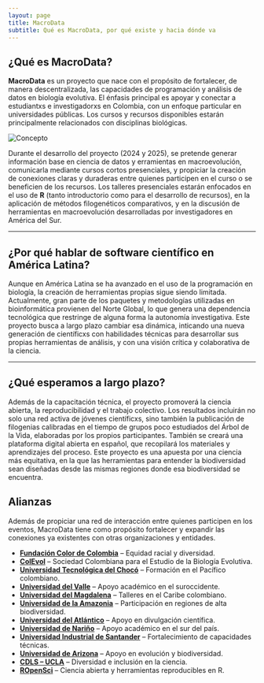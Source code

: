 ```yaml
---
layout: page
title: MacroData
subtitle: Qué es MacroData, por qué existe y hacia dónde va
---
```


## ¿Qué es MacroData?

**MacroData** es un proyecto que nace con el propósito de fortalecer, de manera descentralizada, las capacidades de programación y análisis de datos en biología evolutiva. El énfasis principal es apoyar y conectar a estudiantxs e investigadorxs en Colombia, con un enfoque particular en universidades públicas. Los cursos y recursos disponibles estarán principalmente relacionados con disciplinas biológicas.

![Concepto](/macrodata/assets/img/MacrodataConcepto.png)

Durante el desarrollo del proyecto (2024 y 2025), se pretende generar información base en ciencia de datos y erramientas en macroevolución, comunicarla mediante cursos cortos presenciales, y propiciar la creación de conexiones claras y duraderas entre quienes participen en el curso o se beneficien de los recursos. Los talleres presenciales estarán enfocados en el uso de **R** (tanto introductorio como para el desarrollo de recursos), en la aplicación de métodos filogenéticos comparativos, y en la discusión de herramientas en macroevolución desarrolladas por investigadores en América del Sur.

---

## ¿Por qué hablar de software científico en América Latina?

Aunque en América Latina se ha avanzado en el uso de la programación en biología, la creación de herramientas propias sigue siendo limitada. Actualmente, gran parte de los paquetes y metodologías utilizadas en bioinformática provienen del Norte Global, lo que genera una dependencia tecnológica que restringe de alguna forma la autonomía investigativa. Este proyecto busca a largo plazo cambiar esa dinámica, inticando una nueva generación de científicxs con habilidades técnicas para desarrollar sus propias herramientas de análisis, y con una visión crítica y colaborativa de la ciencia.

---

## ¿Qué esperamos a largo plazo?

Además de la capacitación técnica, el proyecto promoverá la ciencia abierta, la reproducibilidad y el trabajo colectivo. Los resultados incluirán no solo una red activa de jóvenes científicxs, sino también la publicación de filogenias calibradas en el tiempo de grupos poco estudiados del Árbol de la Vida, elaboradas por los propios participantes. También se creará una plataforma digital abierta en español, que recopilará los materiales y aprendizajes del proceso. Este proyecto es una apuesta por una ciencia más equitativa, en la que las herramientas para entender la biodiversidad sean diseñadas desde las mismas regiones donde esa biodiversidad se encuentra.


## Alianzas
Además de propiciar una red de interacción entre quienes participen en los eventos, MacroData tiene como propósito fortalecer y expandir las conexiones ya existentes con otras organizaciones y entidades.

- **[Fundación Color de Colombia](#)** – Equidad racial y diversidad.
- **[ColEvol](#)** – Sociedad Colombiana para el Estudio de la Biología Evolutiva.
- **[Universidad Tecnológica del Chocó](#)** – Formación en el Pacífico colombiano.
- **[Universidad del Valle](#)** – Apoyo académico en el suroccidente.
- **[Universidad del Magdalena](#)** – Talleres en el Caribe colombiano.
- **[Universidad de la Amazonia](#)** – Participación en regiones de alta biodiversidad.
- **[Universidad del Atlántico](#)** – Apoyo en divulgación científica.
- **[Universidad de Nariño](#)** – Apoyo académico en el sur del país.
- **[Universidad Industrial de Santander](#)** – Fortalecimiento de capacidades técnicas.
- **[Universidad de Arizona](#)** – Apoyo en evolución y biodiversidad.
- **[CDLS – UCLA](#)** – Diversidad e inclusión en la ciencia.
- **[ROpenSci](#)** – Ciencia abierta y herramientas reproducibles en R.
